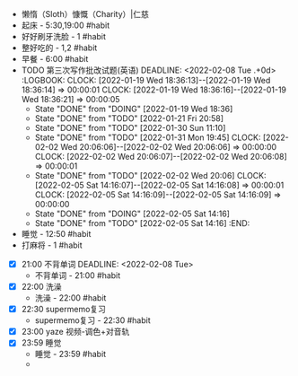 - 懒惰（Sloth）慷慨（Charity）|仁慈
- 起床 - 5:30,19:00 #habit
- 好好刷牙洗脸 - 1 #habit
- 整好吃的 - 1,2 #habit
- 早餐 - 6:00 #habit
- TODO 第三次写作批改试题(英语)
  DEADLINE: <2022-02-08 Tue .+0d>
  :LOGBOOK:
  CLOCK: [2022-01-19 Wed 18:36:13]--[2022-01-19 Wed 18:36:14] =>  00:00:01
  CLOCK: [2022-01-19 Wed 18:36:16]--[2022-01-19 Wed 18:36:21] =>  00:00:05
  * State "DONE" from "DOING" [2022-01-19 Wed 18:36]
  * State "DONE" from "TODO" [2022-01-21 Fri 20:58]
  * State "DONE" from "TODO" [2022-01-30 Sun 11:10]
  * State "DONE" from "TODO" [2022-01-31 Mon 19:45]
  CLOCK: [2022-02-02 Wed 20:06:06]--[2022-02-02 Wed 20:06:06] =>  00:00:00
  CLOCK: [2022-02-02 Wed 20:06:07]--[2022-02-02 Wed 20:06:08] =>  00:00:01
  * State "DONE" from "TODO" [2022-02-02 Wed 20:06]
  CLOCK: [2022-02-05 Sat 14:16:07]--[2022-02-05 Sat 14:16:08] =>  00:00:01
  CLOCK: [2022-02-05 Sat 14:16:09]--[2022-02-05 Sat 14:16:09] =>  00:00:00
  * State "DONE" from "DOING" [2022-02-05 Sat 14:16]
  * State "DONE" from "TODO" [2022-02-05 Sat 14:16]
  :END:
- 睡觉 - 12:50 #habit
- 打麻将 - 1 #habit
- [x] 21:00 不背单词
  DEADLINE: <2022-02-08 Tue>
	- 不背单词 - 21:00 #habit
- [x] 22:00 洗澡
	- 洗澡 - 22:00 #habit
- [x] 22:30 supermemo复习
	- supermemo复习 - 22:30 #habit
- [x] 23:00 yaze 视频-调色+对音轨
- [x] 23:59 睡觉
	- 睡觉 - 23:59 #habit
	-